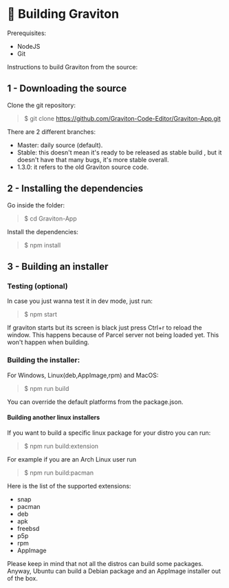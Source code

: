 # 🦾 Building Graviton

Prerequisites:
- NodeJS 
- Git

Instructions to build Graviton from the source:

## 1 - Downloading the source

Clone the git repository:
> $ git clone https://github.com/Graviton-Code-Editor/Graviton-App.git

There are 2 different branches:
* Master: daily source (default).
* Stable: this doesn't mean it's ready to be released as stable build , but it doesn't have that many bugs, it's more stable overall.
* 1.3.0: it refers to the old Graviton source code.

## 2 - Installing the dependencies

Go inside the folder:
> $ cd Graviton-App

Install the dependencies:
> $ npm install

## 3 - Building an installer 

### Testing (optional)

In case you just wanna test it in dev mode, just run:
> $ npm start

If graviton starts but its screen is black just press Ctrl+r to reload the window. This happens because of Parcel server not being loaded yet. 
This won't happen when building.

### Building the installer:

For Windows, Linux(deb,AppImage,rpm) and MacOS:
> $ npm run build 

You can override the default platforms from the package.json.

#### Building another linux installers

If you want to build a specific linux package for your distro you can run: 
> $ npm run build:extension

For example if you are an Arch Linux user run
 > $ npm run build:pacman

 Here is the list of the supported extensions:
 * snap
 * pacman
 * deb
 * apk
 * freebsd 
 * p5p 
 * rpm
 * AppImage

Please keep in mind that not all the distros can build some packages. Anyway, Ubuntu can build a Debian package and an AppImage installer out of the box.
